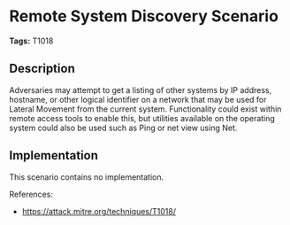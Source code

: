 # Remote System Discovery Scenario

**Tags:** T1018

## Description

Adversaries may attempt to get a listing of other systems by IP address, hostname, or other logical identifier on a network that may be used for Lateral Movement from the current system. Functionality could exist within remote access tools to enable this, but utilities available on the operating system could also be used such as Ping or net view using Net.

## Implementation

This scenario contains no implementation.

References:

- https://attack.mitre.org/techniques/T1018/